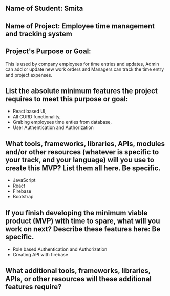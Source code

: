 ## Name of Student: Smita

## Name of Project: Employee time management and tracking system

## Project's Purpose or Goal: 

This is used by company employees for time entries and updates, Admin can add or update new work orders and Managers can track the time entry and project expenses.

## List the absolute minimum features the project requires to meet this purpose or goal:

* React based UI,
* All CURD functionality,
* Grabing employees time enties from database,
* User Authentication and Authorization

## What tools, frameworks, libraries, APIs, modules and/or other resources (whatever is specific to your track, and your language) will you use to create this MVP? List them all here. Be specific.

* JavaScript
* React
* Firebase
* Bootstrap

## If you finish developing the minimum viable product (MVP) with time to spare, what will you work on next? Describe these features here: Be specific.

* Role based Authentication and Authorization
* Creating API with firebase 

## What additional tools, frameworks, libraries, APIs, or other resources will these additional features require?

